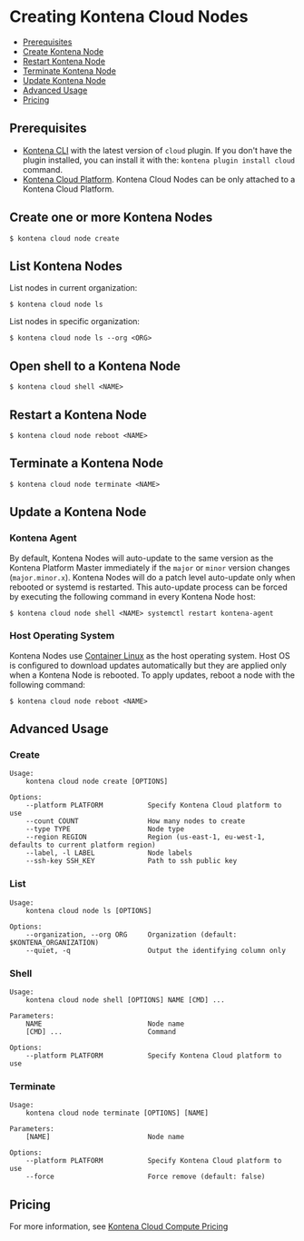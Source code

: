 # Creating Kontena Cloud Nodes

* [Prerequisites](#prerequisites)
* [Create Kontena Node](#install-kontena-node)
* [Restart Kontena Node](#restart-kontena-node)
* [Terminate Kontena Node](#terminate-kontena-node)
* [Update Kontena Node](#update-kontena-node)
* [Advanced Usage](#advanced-usage)
* [Pricing](#pricing)

## Prerequisites

* [Kontena CLI](/tools/cli.md) with the latest version of `cloud` plugin. If you don't have the plugin installed, you can install it with the: `kontena plugin install cloud` command.
* [Kontena Cloud Platform](/using-kontena/platform.md). Kontena Cloud Nodes can be only attached to a Kontena Cloud Platform.

## Create one or more Kontena Nodes

```
$ kontena cloud node create
```

## List Kontena Nodes

List nodes in current organization:

```
$ kontena cloud node ls
```

List nodes in specific organization:

```
$ kontena cloud node ls --org <ORG>
```

## Open shell to a Kontena Node

```
$ kontena cloud shell <NAME>
```

## Restart a Kontena Node

```
$ kontena cloud node reboot <NAME>
```

## Terminate a Kontena Node

```
$ kontena cloud node terminate <NAME>
```

## Update a Kontena Node


### Kontena Agent

By default, Kontena Nodes will auto-update to the same version as the Kontena Platform Master immediately if the `major` or `minor` version changes (`major.minor.x`). Kontena Nodes will do a patch level auto-update only when rebooted or systemd is restarted. This auto-update process can be forced by executing the following command in every Kontena Node host:

```
$ kontena cloud node shell <NAME> systemctl restart kontena-agent
```

### Host Operating System

Kontena Nodes use [Container Linux](https://coreos.com/os/docs/latest/) as the host operating system. Host OS is configured to download updates automatically but they are applied only when a Kontena Node is rebooted. To apply updates, reboot a node with the following command:

```
$ kontena cloud node reboot <NAME>
```

## Advanced Usage

### Create

```
Usage:
    kontena cloud node create [OPTIONS]

Options:
    --platform PLATFORM           Specify Kontena Cloud platform to use
    --count COUNT                 How many nodes to create
    --type TYPE                   Node type
    --region REGION               Region (us-east-1, eu-west-1, defaults to current platform region)
    --label, -l LABEL             Node labels
    --ssh-key SSH_KEY             Path to ssh public key
```

### List

```
Usage:
    kontena cloud node ls [OPTIONS]

Options:
    --organization, --org ORG     Organization (default: $KONTENA_ORGANIZATION)
    --quiet, -q                   Output the identifying column only
```

### Shell

```
Usage:
    kontena cloud node shell [OPTIONS] NAME [CMD] ...

Parameters:
    NAME                          Node name
    [CMD] ...                     Command

Options:
    --platform PLATFORM           Specify Kontena Cloud platform to use
```

### Terminate

```
Usage:
    kontena cloud node terminate [OPTIONS] [NAME]

Parameters:
    [NAME]                        Node name

Options:
    --platform PLATFORM           Specify Kontena Cloud platform to use
    --force                       Force remove (default: false)
```

## Pricing

For more information, see [Kontena Cloud Compute Pricing](https://www.kontena.io/pricing)